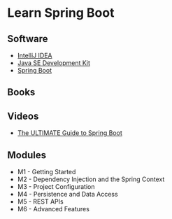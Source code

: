 # Learn Spring Boot

## Software
* [IntelliJ IDEA](https://www.jetbrains.com/idea/)
* [Java SE Development Kit](https://www.oracle.com/java/technologies/javase/jdk17-archive-downloads.html)
* [Spring Boot](https://spring.io/projects/spring-boot)

## Books

## Videos
* [The ULTIMATE Guide to Spring Boot](https://www.youtube.com/watch?v=Nv2DERaMx-4)

## Modules
* M1 - Getting Started
* M2 - Dependency Injection and the Spring Context
* M3 - Project Configuration
* M4 - Persistence and Data Access
* M5 - REST APIs
* M6 - Advanced Features